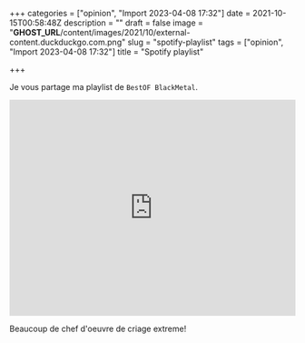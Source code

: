 +++
categories = ["opinion", "Import 2023-04-08 17:32"]
date = 2021-10-15T00:58:48Z
description = ""
draft = false
image = "__GHOST_URL__/content/images/2021/10/external-content.duckduckgo.com.png"
slug = "spotify-playlist"
tags = ["opinion", "Import 2023-04-08 17:32"]
title = "Spotify playlist"

+++


Je vous partage ma playlist de `BestOF BlackMetal`.

<iframe width="100%" height="380" title="Spotify Embed: BestOf BlackMetal" frameborder="0" allowfullscreen allow="autoplay; clipboard-write; encrypted-media; fullscreen; picture-in-picture" src="https://open.spotify.com/embed/playlist/3zgZlMMVvIFSlOKfwJDqnc?si=ee8f8a6efb834c51"></iframe>

Beaucoup de chef d'oeuvre de criage extreme!

